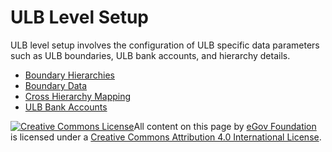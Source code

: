 # ULB Level Setup

ULB level setup involves the configuration of ULB specific data parameters such as ULB boundaries, ULB bank accounts, and hierarchy details.

* [Boundary Hierarchies](boundary-hierarchies.md)
* [Boundary Data](boundary-data.md)
* [Cross Hierarchy Mapping](cross-hierarchy-mapping.md)
* [ULB Bank Accounts](ulb-bank-accounts.md)





 [![Creative Commons License](https://i.creativecommons.org/l/by/4.0/80x15.png)​](http://creativecommons.org/licenses/by/4.0/)All content on this page by [eGov Foundation](https://egov.org.in/) is licensed under a [Creative Commons Attribution 4.0 International License](http://creativecommons.org/licenses/by/4.0/).

